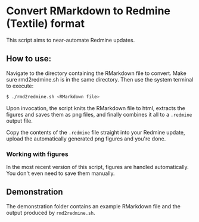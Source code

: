 # Convert RMarkdown  to Redmine (Textile) format

This script aims to near-automate Redmine updates.


## How to use:

Navigate to the directory containing the RMarkdown file to convert. Make sure rmd2redmine.sh is in the same directory. Then use the system terminal to execute:

```bash
$ ./rmd2redmine.sh <RMarkdown file>
```

Upon invocation, the script knits the RMarkdown file to html, extracts the figures and saves them as png files, and finally combines it all to a `.redmine` output file.

Copy the contents of the `.redmine` file straight into your Redmine update, upload the automatically generated png figures and you're done.

### Working with figures

In the most recent version of this script, figures are handled automatically. You don't even need to save them manually.


## Demonstration

The demonstration folder contains an example RMarkdown file and the output produced by `rmd2redmine.sh`.
